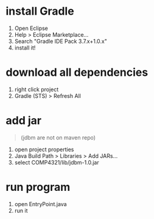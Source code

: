 # install Gradle 
  1. Open Eclipse
  2. Help > Eclipse Marketplace...
  3. Search "Gradle IDE Pack 3.7.x+1.0.x"
  4. install it!
  
# download all dependencies
  1. right click project
  2. Gradle (STS) > Refresh All
  
# add jar
> (jdbm are not on maven repo)

  1. open project properties
  2. Java Build Path > Libraries > Add JARs...
  3. select COMP4321/lib/jdbm-1.0.jar
  
# run program
  1. open EntryPoint.java
  2. run it